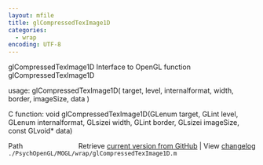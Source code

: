 ```yaml
---
layout: mfile
title: glCompressedTexImage1D
categories:
  - wrap
encoding: UTF-8
---
```


glCompressedTexImage1D  Interface to OpenGL function glCompressedTexImage1D

usage:  glCompressedTexImage1D\( target, level, internalformat, width, border, imageSize, data \)

C function:  void glCompressedTexImage1D\(GLenum target, GLint level, GLenum internalformat, GLsizei width, GLint border, GLsizei imageSize, const GLvoid\* data\)


<div class="code_header" style="text-align:right;">
  <span style="float:left;">Path&nbsp;&nbsp;</span> <span class="counter">Retrieve <a href=
  "https://raw.github.com/Psychtoolbox-3/Psychtoolbox-3/beta/./PsychOpenGL/MOGL/wrap/glCompressedTexImage1D.m">current version from GitHub</a> | View <a href=
  "https://github.com/Psychtoolbox-3/Psychtoolbox-3/commits/beta/./PsychOpenGL/MOGL/wrap/glCompressedTexImage1D.m">changelog</a></span>
</div>
<div class="code">
  <code>./PsychOpenGL/MOGL/wrap/glCompressedTexImage1D.m</code>
</div>
